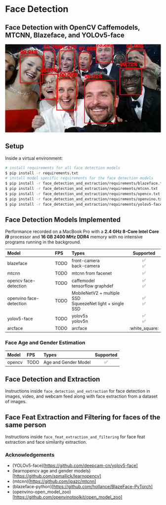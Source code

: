 # Face Detection

## Face Detection with OpenCV Caffemodels, MTCNN, Blazeface, and YOLOv5-face

<img src="readme_img/detected_faces.jpg" />

## Setup

Inside a virtual environment:

```bash
# install requirements for all face detection models
$ pip install -r requirements.txt
# install model specific requirements for the face detection models
$ pip install -r face_detection_and_extraction/requirements/blazeface.txt
$ pip install -r face_detection_and_extraction/requirements/mtcnn.txt
$ pip install -r face_detection_and_extraction/requirements/opencv.txt
$ pip install -r face_detection_and_extraction/requirements/openvino.txt
$ pip install -r face_detection_and_extraction/requirements/yolov5-face.txt
```

## Face Detection Models Implemented

Performance recorded on a MacBook Pro with a **2.4 GHz 8-Core Intel Core i9** processor and **16 GB 2400 MHz DDR4** memory with no intensive programs running in the background.

| Model                   | FPS  | Types                                                          |                  Supported                  |
| :---------------------- | :--- | :------------------------------------------------------------- | :-----------------------------------------: |
| blazeface               | TODO | front-camera <br/> back-camera                                 | :white_check_mark: <br/> :white_check_mark: |
| mtcnn                   | TODO | mtcnn from facenet                                             |              :white_check_mark:             |
| opencv face-detection   | TODO | caffemodel <br/> tensorflow graphdef                           | :white_check_mark: <br/> :white_check_mark: |
| openvino face-detection | TODO | MobileNetV2 + multiple SSD <br/> SqueezeNet light + single SSD | :white_check_mark: <br/> :white_check_mark: |
| yolov5-face             | TODO | yolov5s <br/> yolov5n                                          | :white_check_mark: <br/> :white_check_mark: |
| arcface                 | TODO | arcface                                                        |                :white_square:               |

### Face Age and Gender Estimation

| Model  | FPS  | Types                |      Supported     |
| :----- | :--- | :------------------- | :----------------: |
| opencv | TODO | Age and Gender Model | :white_check_mark: |

## Face Detection and Extraction

Instructions inside `face_detection_and_extraction` for face detection in images, video, and webcam feed along with face extraction from a dataset of images.

## Face Feat Extraction and Filtering for faces of the same person

Instructions inside `face_feat_extraction_and_filtering` for face feat extraction and face similarity extraction.

### Acknowledgements

-  (YOLOv5-face)[https://github.com/deepcam-cn/yolov5-face]
-  (learnopencv age and gender models)[https://github.com/spmallick/learnopencv]
-  (mtcnn)[https://github.com/ipazc/mtcnn]
-  (blazeface-python)[https://github.com/hollance/BlazeFace-PyTorch]
-  (openvino-open_model_zoo)[https://github.com/openvinotoolkit/open_model_zoo]
